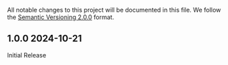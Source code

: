 All notable changes to this project will be documented in this file.
We follow the [Semantic Versioning 2.0.0](http://semver.org/) format.


## 1.0.0 2024-10-21

Initial Release

<!-- ### Added
- Lorem ipsum dolor sit amet

### Deprecated
- Nothing.

### Removed
- Nothing.

### Fixed
- Nothing. -->
